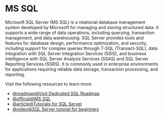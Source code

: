 # MS SQL

Microsoft SQL Server (MS SQL) is a relational database management system developed by Microsoft for managing and storing structured data. It supports a wide range of data operations, including querying, transaction management, and data warehousing. SQL Server provides tools and features for database design, performance optimization, and security, including support for complex queries through T-SQL (Transact-SQL), data integration with SQL Server Integration Services (SSIS), and business intelligence with SQL Server Analysis Services (SSAS) and SQL Server Reporting Services (SSRS). It is commonly used in enterprise environments for applications requiring reliable data storage, transaction processing, and reporting.

Visit the following resources to learn more:

- [@roadmap@Visit Dedicated SQL Roadmap](https://roadmap.sh/sql)
- [@official@MS SQL](https://www.microsoft.com/en-ca/sql-server/)
- [@article@Tutorials for SQL Server](https://docs.microsoft.com/en-us/sql/sql-server/tutorials-for-sql-server-2016?view=sql-server-ver15)
- [@video@SQL Server tutorial for beginners](https://www.youtube.com/watch?v=-EPMOaV7h_Q)